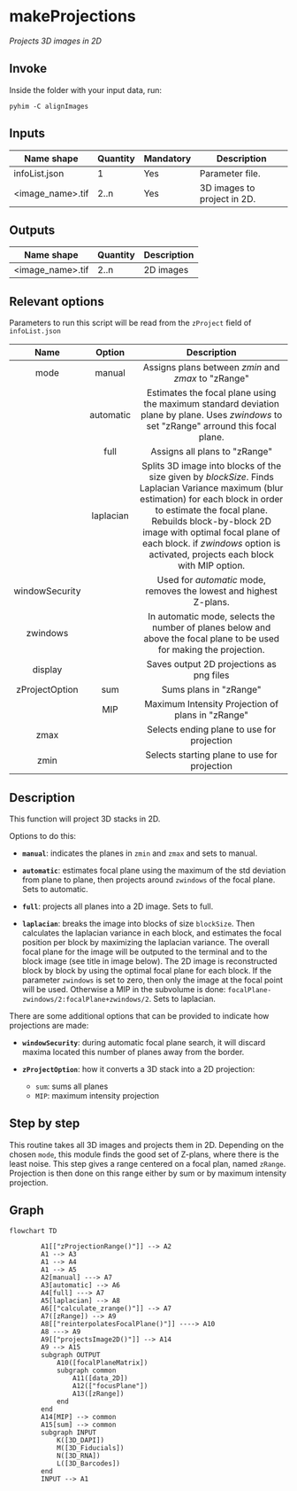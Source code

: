 # makeProjections
*Projects 3D images in 2D*
## Invoke
Inside the folder with your input data, run:
```shell
pyhim -C alignImages
```

## Inputs

|Name shape|Quantity|Mandatory|Description|
|---|---|---|---|
|infoList.json|1|Yes|Parameter file.|
|<image_name>.tif|2..n|Yes|3D images to project in 2D.|

## Outputs
|Name shape|Quantity|Description|
|---|---|---|
|<image_name>.tif|2..n|2D images|

## Relevant options
Parameters to run this script will be read from the ```zProject``` field of ```infoList.json```


|Name|Option|Description|
|:-:|:-:|:-:|
|mode|manual|Assigns plans between *zmin* and *zmax* to "zRange"|
||automatic|Estimates the focal plane using the maximum standard deviation plane by plane. Uses *zwindows* to set "zRange" arround this focal plane.|
||full|Assigns all plans to "zRange"|
||laplacian|Splits 3D image into blocks of the size given by *blockSize*. Finds Laplacian Variance maximum (blur estimation) for each block in order to estimate the focal plane. Rebuilds block-by-block 2D image with optimal focal plane of each block. if *zwindows* option is activated, projects each block with MIP option.|
|windowSecurity||Used for *automatic* mode, removes the lowest and highest Z-plans.|
|zwindows| | In automatic mode, selects the number of planes below and above the focal plane to be used for making the projection.|
|display| | Saves output 2D projections as png files|
|zProjectOption|sum|Sums plans in "zRange"|
||MIP|Maximum Intensity Projection of plans in "zRange"|    
|zmax| | Selects ending plane to use for projection|
|zmin| | Selects starting plane to use for projection|

## Description


This function will project 3D stacks in 2D.

Options to do this:

-   **`manual`**: indicates the planes in `zmin` and `zmax` and sets to manual.
    
-   **`automatic`**: estimates focal plane using the maximum of the std deviation from plane to plane, then projects around `zwindows` of the focal plane. Sets to automatic.
    
-   **`full`**: projects all planes into a 2D image. Sets to full.
    
-   **`laplacian`**: breaks the image into blocks of size `blockSize`. Then calculates the laplacian variance in each block, and estimates the focal position per block by maximizing the laplacian variance. The overall focal plane for the image will be outputed to the terminal and to the block image (see title in image below). The 2D image is reconstructed block by block by using the optimal focal plane for each block. If the parameter `zwindows` is set to zero, then only the image at the focal point will be used. Otherwise a MIP in the subvolume is done: `focalPlane-zwindows/2:focalPlane+zwindows/2`. Sets  to laplacian.
    
There are some additional options that can be provided to indicate how projections are made:
    
-   **`windowSecurity`**: during automatic focal plane search, it will discard maxima located this number of planes away from the border.
    
-   **`zProjectOption`**: how it converts a 3D stack into a 2D projection:
    
    -   `sum`: sums all planes
    -   `MIP`: maximum intensity projection

## Step by step

This routine takes all 3D images and projects them in 2D. Depending on the chosen `mode`, this module finds the good set of Z-plans, where there is the least noise. This step gives a range centered on a focal plan, named `zRange`. Projection is then done on this range either by sum or by maximum intensity projection.

## Graph


```{mermaid}
flowchart TD

		A1[["zProjectionRange()"]] --> A2
		A1 --> A3
		A1 --> A4
		A1 --> A5
		A2[manual] ---> A7
		A3[automatic] --> A6
		A4[full] ---> A7
		A5[laplacian] --> A8
		A6[["calculate_zrange()"]] --> A7
		A7([zRange]) --> A9
		A8[["reinterpolatesFocalPlane()"]] ----> A10
		A8 ---> A9
		A9[["projectsImage2D()"]] --> A14
		A9 --> A15
		subgraph OUTPUT
			A10([focalPlaneMatrix])
			subgraph common
				A11([data_2D])
				A12(["focusPlane"])
				A13([zRange])
			end
		end
		A14[MIP] --> common
		A15[sum] --> common
		subgraph INPUT
			K([3D_DAPI])
			M([3D_Fiducials])
			N([3D_RNA])
			L([3D_Barcodes])
		end
		INPUT --> A1

```